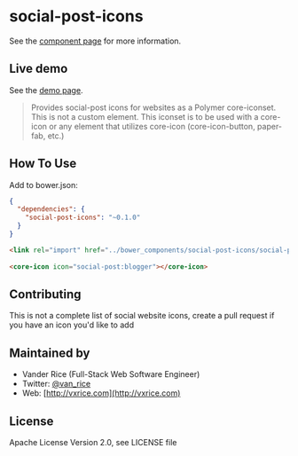 social-post-icons
============

See the [component page](http://vanxrice.github.io/social-post-icons/components/social-post-icons) for more information.

## Live demo
See the [demo page](http://vanxrice.github.io/social-post-icons/components/social-post-icons/demo.html).

> Provides social-post icons for websites as a Polymer core-iconset. This is not a custom element. This iconset is to be used with a core-icon or any element that utilizes core-icon (core-icon-button, paper-fab, etc.)

## How To Use
Add to bower.json:
```json
{
  "dependencies": {
    "social-post-icons": "~0.1.0"
  }
}
```
```html
<link rel="import" href="../bower_components/social-post-icons/social-post-icons.html">
    
<core-icon icon="social-post:blogger"></core-icon>
```

## Contributing
This is not a complete list of social website icons, create a pull request if you have an icon you'd like to add

## Maintained by
- Vander Rice (Full-Stack Web Software Engineer)
- Twitter: [@van_rice](http://twitter.com/van_rice)
- Web: [http://vxrice.com](http://vxrice.com)

## License
Apache License Version 2.0, see LICENSE file
